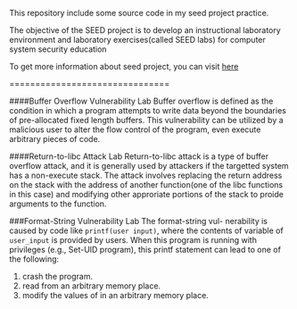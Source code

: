 This repository include some source code in my seed project practice.

The objective of the SEED project is to develop an instructional
laboratory environment and laboratory exercises(called SEED labs) for
computer system security education

To get more information about seed project, you can visit [here](http://www.cis.syr.edu/~wedu/seed)


===============================

####Buffer Overflow Vulnerability Lab
Buffer overflow is defined as the condition in which a program attempts to write
data beyond the boundaries of pre-allocated fixed length buffers. This
vulnerability can be utilized by a malicious user to alter the flow control of
the program, even execute arbitrary pieces of code. 

####Return-to-libc Attack Lab
Return-to-libc attack is a type of buffer overflow attack, and it is generally
used by attackers if the targetted system has a non-execute stack. The attack
involves replacing the return address on the stack with the address of another
function(one of the libc functions in this case) and modifying other approriate
portions of the stack to proide arguments to the function.

###Format-String Vulnerability Lab
The format-string vul- nerability is caused by code like `printf(user input)`, where the contents of variable of `user_input` is provided by users. When this program is running with privileges (e.g., Set-UID program), this printf statement can lead to one of the following:

1. crash the program.
2. read from an arbitrary memory place.
3. modify the values of in an arbitrary memory place.

